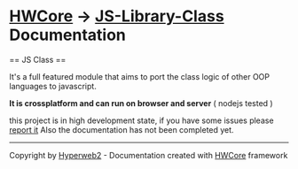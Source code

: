 [HWCore](https://hw-core.github.io) \-> [JS\-Library\-Class](https://github.com/hw-core/js-library-class) Documentation
=======================================================================================================================

== JS Class ==

It's a full featured module that aims to port the class logic of other OOP 
languages to javascript.

<b>It is crossplatform and can run on browser and server</b> ( nodejs tested )

this project is in high development state, if you have some issues please <a target="_blank" href="https://github.com/hw-core/js-library-class/issues">report it</a>
Also the documentation has not been completed yet.


-----------------------------------------------------------

Copyright by [Hyperweb2](http://www.hyperweb2.com/terms) \- Documentation created with [HWCore](https://hw-core.github.io) framework